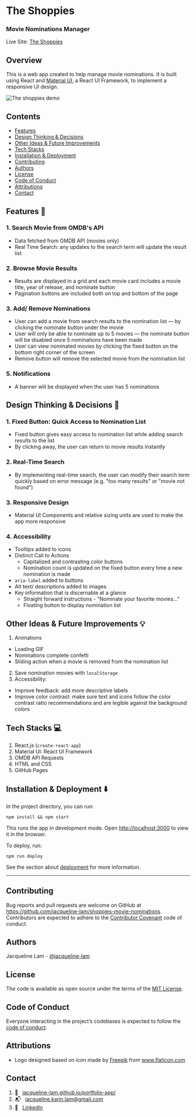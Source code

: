 # The Shoppies
### Movie Nominations Manager
Live Site: [The Shoppies](https://jacqueline-lam.github.io/shoppies-movie-nominations/)
## Overview
This is a web app created to help manage movie nominations. It is built using React and [Material UI](https://material-ui.com/), a React UI Framework, to implement a responsive UI design.

![The shoppies demo](./public/shoppies-demo.gif)

## Contents
- [Features](#features-pushpin)
- [Design Thinking & Decisions](#design-thinking--decisions-thought_balloon)
- [Other Ideas & Future Improvements](#other-ideas--future-improvements-bulb)
- [Tech Stacks](#tech-stacks-computer)
- [Installation & Deployment](#installation--deployment)
- [Contributing](#contributing)
- [Authors](#authors)
- [License](#license)
- [Code of Conduct](#code-of-conduct)
- [Attributions](#attributions)
- [Contact](#contact)

## Features :pushpin:
### 1. Search Movie from OMDB's API
* Data fetched from OMDB API (movies only)
* Real Time Search: any updates to the search term will update the result list
### 2. Browse Movie Results
*  Results are displayed in a grid and each movie card includes a movie title, year of release, and nominate button
* Pagination buttons are included both on top and bottom of the page
### 3. Add/ Remove Nominations
* User can add a movie from search results to the nomination list — by clicking the nominate button under the movie
* User will only be able to nominate up to 5 movies — the nominate button will be disabled once 5 nominations have been made
* User can view nominated movies by clicking the fixed button on the bottom right corner of the screen
* Remove button will remove the selected movie from the nomination list
### 5. Notifications
* A banner will be displayed when the user has 5 nominations

## Design Thinking & Decisions :thought_balloon:
### 1. Fixed Button: Quick Access to Nomination List
* Fixed button gives easy access to nomination list while adding search results to the list
* By clicking away, the user can return to movie results instantly
### 2. Real-Time Search
* By implementing real-time search, the user can modify their search term quickly based on error message (e.g. "too many results" or "movie not found")
### 3. Responsive Design
* Material UI Components and relative sizing units are used to make the app more responsive
### 4. Accessibility
* Tooltips added to icons
* Distinct Call to Actions
  * Capitalized and contrasting color buttons
  * Nomination count is updated on the fixed button every time a new nomination is made
* `aria-label` added to buttons
* Alt text/ descriptions added to images
* Key information that is discernable at a glance
  * Straight forward instructions - "Nominate your favorite movies..."
  * Floating button to display nomination list

## Other Ideas & Future Improvements :bulb:
1. Animations
  * Loading GIF
  * Nominations complete confetti
  * Sliding action when a movie is removed from the nomination list
2. Save nomination movies with `localStorage`
3. Accessibility:
  * Improve feedback: add more descriptive labels
  * Improve color contrast: make sure text and icons follow the color contrast ratio recommendations and are legible against the background colors

## Tech Stacks :computer:
1. React.js (`create-react-app`)
2. Material UI: React UI Framework
3. OMDB API Requests
4. HTML and CSS
5. GitHub Pages

## Installation & Deployment :arrow_down:
In the project directory, you can run:

```
npm install && npm start
```

This runs the app in development mode.
Open [http://localhost:3000](http://localhost:3000) to view it in the browser.

To deploy, run:

```
npm run deploy
```

See the section about [deployment](https://facebook.github.io/create-react-app/docs/deployment) for more information.

---
## Contributing
Bug reports and pull requests are welcome on GitHub at https://github.com/jacqueline-lam/shoppies-movie-nominations. Contributors are expected to adhere to the [Contributor Covenant](http://contributor-covenant.org) code of conduct.

## Authors
Jacqueline Lam - [@jacqueline-lam](https://github.com/jacqueline-lam/)

## License
The code is available as open source under the terms of the [MIT License](https://opensource.org/licenses/MIT).

## Code of Conduct
Everyone interacting in the project’s codebases is expected to follow the [code of conduct](https://github.com/jacqueline-lam/shoppies-movie-nominations/blob/main/CODE_OF_CONDUCT.md).

## Attributions
* Logo designed based on icon made by <a href="https://www.flaticon.com/authors/freepik" title="Freepik">Freepik</a> from <a href="https://www.flaticon.com/" title="Flaticon">www.flaticon.com</a>

## Contact
1.  :link: &nbsp; [jacqueline-lam.github.io/portfolio-app/](https://jacqueline-lam.github.io/portfolio-app/) <br>
2.  :mailbox_with_mail: &nbsp; jacqueline.karin.lam@gmail.com <br>
3.  :briefcase: &nbsp; [LinkedIn](https://www.linkedin.com/in/utkarsh-patadia-a291a7171/)
